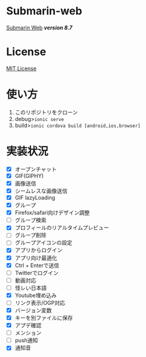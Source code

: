 # Submarin-web
[Submarin Web](https://submarin.online) 
***version 8.7***
# License
[MIT License](https://opensource.org/licenses/MIT)
# 使い方
1) このリポジトリをクローン
2) debug>```ionic serve```
3) build>```ionic cordova build [android,ios,browser]```
# 実装状況
 - [x] オープンチャット
 - [x] GIF(GIPHY)
 - [x] 画像送信
 - [x] シームレスな画像送信 
 - [x] GIF lazyLoading 
 - [x] グループ
 - [x] Firefox/safari向けデザイン調整
 - [ ] グループ検索
 - [x] プロフィールのリアルタイムプレビュー
 - [ ] グループ削除
 - [ ] グループアイコンの設定
 - [x] アプリからログイン
 - [x] アプリ向け最適化
 - [x] Ctrl + Enterで送信
 - [ ] Twitterでログイン
 - [ ] 動画対応
 - [ ] 怪レい日本語
 - [x] Youtube埋め込み
 - [ ] リンク表示/OGP対応
 - [x] バージョン変数
 - [x] キーを別ファイルに保存
 - [x] アプデ確認
 - [ ] メンション
 - [ ] push通知
 - [x] 通知音

